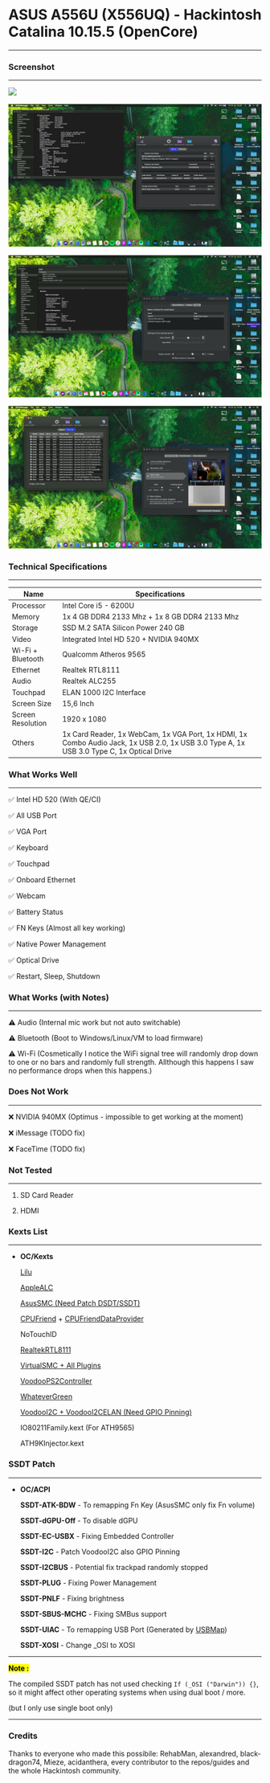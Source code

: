 # ASUS A556U (X556UQ) - Hackintosh Catalina 10.15.5 (OpenCore)

---

### Screenshot

---

![](Screenshot/Screen%20Shot%202020-07-31%20at%2022.21.11.png)

![](Screenshot/Screen%20Shot%202020-07-31%20at%2022.25.22.png)

![](Screenshot/Screen%20Shot%202020-07-31%20at%2022.27.29.png)

![](Screenshot/Screen%20Shot%202020-07-31%20at%2022.28.18.png)



### Technical Specifications

---

| Name              | Specifications                                                                                                                           |
| ----------------- | ---------------------------------------------------------------------------------------------------------------------------------------- |
| Processor         | Intel Core i5 - 6200U                                                                                                                    |
| Memory            | 1x 4 GB DDR4 2133 Mhz + 1x 8 GB DDR4 2133 Mhz                                                                                            |
| Storage           | SSD M.2 SATA Silicon Power 240 GB                                                                                                        |
| Video             | Integrated Intel HD 520 + NVIDIA 940MX                                                                                                   |
| Wi-Fi + Bluetooth | Qualcomm Atheros 9565                                                                                                                    |
| Ethernet          | Realtek RTL8111                                                                                                                          |
| Audio             | Realtek ALC255                                                                                                                           |
| Touchpad          | ELAN 1000 I2C Interface                                                                                                                  |
| Screen Size       | 15,6 Inch                                                                                                                                |
| Screen Resolution | 1920 x 1080                                                                                                                              |
| Others            | 1x Card Reader, 1x WebCam, 1x VGA Port, 1x HDMI, 1x Combo Audio Jack, 1x USB 2.0, 1x USB 3.0 Type A, 1x USB 3.0 Type C, 1x Optical Drive |

### What Works Well

---

✅ Intel HD 520 (With QE/CI)

✅ All USB Port

✅ VGA Port

✅ Keyboard

✅ Touchpad

✅ Onboard Ethernet

✅ Webcam

✅ Battery Status

✅ FN Keys (Almost all key working)

✅ Native Power Management

✅ Optical Drive

✅ Restart, Sleep, Shutdown

### What Works (with Notes)

---

⚠️ Audio (Internal mic work but not auto switchable)

⚠️ Bluetooth (Boot to Windows/Linux/VM to load firmware)

⚠️ Wi-Fi (Cosmetically I notice the WiFi signal tree will randomly drop down to one or no bars and randomly full strength. Allthough this happens I saw no performance drops when this happens.)

### Does Not Work

---

❌ NVIDIA 940MX (Optimus - impossible to get working at the moment)

❌ iMessage (TODO fix)

❌ FaceTime (TODO fix)

### Not Tested

---

1. SD Card Reader

2. HDMI

### Kexts List

---

- **OC/Kexts**
  
  [Lilu](https://github.com/acidanthera/Lilu)
  
  [AppleALC](https://github.com/acidanthera/AppleALC)
  
  [AsusSMC (Need Patch DSDT/SSDT)](https://github.com/hieplpvip/AsusSMC)
  
  [CPUFriend](https://github.com/acidanthera/CPUFriend) + [CPUFriendDataProvider](https://www.olarila.com/topic/5693-guide-ssdt-with-pikes-pm-script-and-use-with-cpufriend/)
  
  NoTouchID
  
  [RealtekRTL8111](https://bitbucket.org/RehabMan/os-x-realtek-network/downloads/)
  
  [VirtualSMC + All Plugins](https://github.com/acidanthera/VirtualSMC)
  
  [VoodooPS2Controller](https://bitbucket.org/RehabMan/os-x-voodoo-ps2-controller/downloads/)
  
  [WhateverGreen](https://github.com/acidanthera/WhateverGreen)
  
  [VoodooI2C + VoodooI2CELAN (Need GPIO Pinning)](https://github.com/alexandred/VoodooI2C)
  
  IO80211Family.kext (For ATH9565)
  
  ATH9KInjector.kext

### SSDT Patch

---

- **OC/ACPI**
  
  **SSDT-ATK-BDW** - To remapping Fn Key (AsusSMC only fix Fn volume)
  
  **SSDT-dGPU-Off** - To disable dGPU
  
  **SSDT-EC-USBX** - Fixing Embedded Controller
  
  **SSDT-I2C** - Patch VoodooI2C also GPIO Pinning
  
  **SSDT-I2CBUS** - Potential fix trackpad randomly stopped
  
  **SSDT-PLUG** - Fixing Power Management
  
  **SSDT-PNLF** - Fixing brightness
  
  **SSDT-SBUS-MCHC** - Fixing SMBus support
  
  **SSDT-UIAC** - To remapping USB Port (Generated by [USBMap](https://github.com/corpnewt/USBMap))
  
  **SSDT-XOSI** - Change _OSI to XOSI

---

**<mark>Note : </mark>**

The compiled SSDT patch has not used checking `If (_OSI ("Darwin")) {}`, so it might affect other operating systems when using dual boot / more.

(but I only use single boot only)

---

### Credits

Thanks to everyone who made this possibile: RehabMan, alexandred, black-dragon74, Mieze, acidanthera, every contributor to the repos/guides and the whole Hackintosh community.

